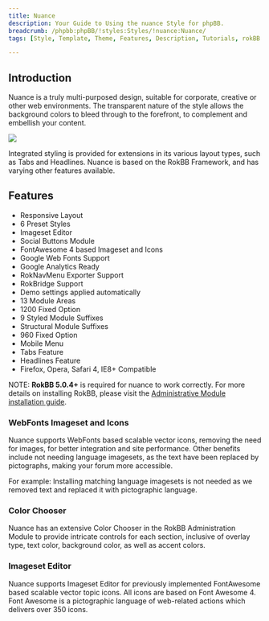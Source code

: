 ```yaml
---
title: Nuance
description: Your Guide to Using the nuance Style for phpBB.
breadcrumb: /phpbb:phpBB/!styles:Styles/!nuance:Nuance/
tags: [Style, Template, Theme, Features, Description, Tutorials, rokBB 5]

---
```


Introduction
-----

Nuance is a truly multi-purposed design, suitable for corporate, creative or other web environments. The transparent nature of the style allows the background colors to bleed through to the forefront, to complement and embellish your content.

![][style]

Integrated styling is provided for extensions in its various layout types, such as Tabs and Headlines. Nuance is based on the RokBB Framework, and has varying other features available.

Features
-----

* Responsive Layout
* 6 Preset Styles
* Imageset Editor
* Social Buttons Module
* FontAwesome 4 based Imageset and Icons
* Google Web Fonts Support
* Google Analytics Ready
* RokNavMenu Exporter Support
* RokBridge Support
* Demo settings applied automatically
* 13 Module Areas
* 1200 Fixed Option
* 9 Styled Module Suffixes
* Structural Module Suffixes
* 960 Fixed Option
* Mobile Menu
* Tabs Feature
* Headlines Feature
* Firefox, Opera, Safari 4, IE8+ Compatible

NOTE: **RokBB 5.0.4+** is required for nuance to work correctly. For more details on installing RokBB, please visit the [Administrative Module installation guide][adminguide].

### WebFonts Imageset and Icons

Nuance supports WebFonts based scalable vector icons, removing the need for images, for better integration and site performance. Other benefits include not needing language imagesets, as the text have been replaced by pictographs, making your forum more accessible.

For example: Installing matching language imagesets is not needed as we removed text and replaced it with pictographic language.

### Color Chooser

Nuance has an extensive Color Chooser in the RokBB Administration Module to provide intricate controls for each section, inclusive of overlay type, text color, background color, as well as accent colors.

### Imageset Editor

Nuance supports Imageset Editor for previously implemented FontAwesome based scalable vector topic icons. All icons are based on Font Awesome 4. Font Awesome is a pictographic language of web-related actions which delivers over 350 icons.

[adminguide]: ../../start/styles.md#installing-administrative-modules
[style]: assets/nuance.png
[rokbridge]: http://www.rockettheme.com/extensions-joomla/rokbridge
